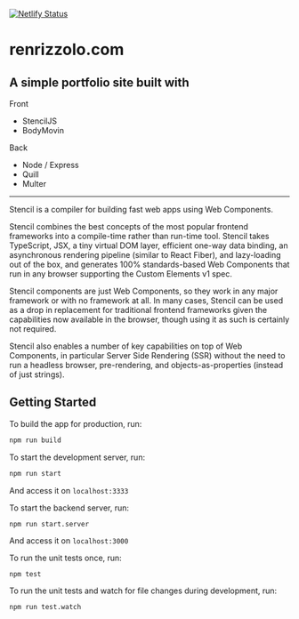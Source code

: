[![Netlify Status](https://api.netlify.com/api/v1/badges/a3a00651-2be0-4851-a6e3-e68780dc29f6/deploy-status)](https://app.netlify.com/sites/elastic-hodgkin-a279cc/deploys)

# renrizzolo.com
A simple portfolio site built with 
---
Front
 - StencilJS
 - BodyMovin
 
Back
 - Node / Express
 - Quill
 - Multer
 
---


Stencil is a compiler for building fast web apps using Web Components.

Stencil combines the best concepts of the most popular frontend frameworks into a compile-time rather than run-time tool.  Stencil takes TypeScript, JSX, a tiny virtual DOM layer, efficient one-way data binding, an asynchronous rendering pipeline (similar to React Fiber), and lazy-loading out of the box, and generates 100% standards-based Web Components that run in any browser supporting the Custom Elements v1 spec.

Stencil components are just Web Components, so they work in any major framework or with no framework at all. In many cases, Stencil can be used as a drop in replacement for traditional frontend frameworks given the capabilities now available in the browser, though using it as such is certainly not required.

Stencil also enables a number of key capabilities on top of Web Components, in particular Server Side Rendering (SSR) without the need to run a headless browser, pre-rendering, and objects-as-properties (instead of just strings).

## Getting Started

To build the app for production, run:

```bash
npm run build
```
To start the development server, run:
```bash
npm run start
```
And access it on `localhost:3333`


To start the backend server, run:
```bash
npm run start.server
```
And access it on `localhost:3000`

To run the unit tests once, run:

```
npm test
```

To run the unit tests and watch for file changes during development, run:

```
npm run test.watch
```
